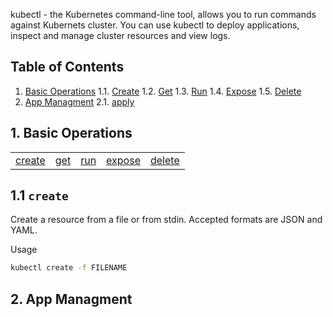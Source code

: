 kubectl - the Kubernetes command-line tool, allows you to run commands against Kubernets cluster. You can use kubectl to deploy applications, inspect and manage cluster resources and view logs. 

## Table of Contents 
  1.  [Basic Operations](#1-basic-operations)
     1.1. [Create](#11-create)
     1.2. [Get](#12-get)
     1.3. [Run](#13-run)
     1.4. [Expose](#14-expose)
     1.5. [Delete](#15-delete)
  2. [App Managment](#2-app-managment)
   2.1. [apply](#21-apply)


## 1. Basic Operations
<table>
    <tr>
	<td><a href="#1.1-create">create</a></td>
	<td><a href="#1.2-get">get</a></td>
	<td><a href="#1.3-run">run</a></td>
	<td><a href="#1.4-expose">expose</a></td>
	<td><a href="#1.5-delete">delete</a></td>
    </tr>
</table>

## 1.1  `create`
Create a resource from a file or from stdin. Accepted formats are JSON and YAML.

Usage
```bash
kubectl create -f FILENAME 
```

## 2. App Managment


